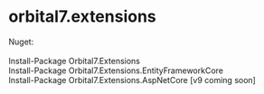 # orbital7.extensions
<div>Nuget:</div>
<div>&nbsp;</div>
<div>Install-Package Orbital7.Extensions</div>
<div>Install-Package Orbital7.Extensions.EntityFrameworkCore</div>
<div>Install-Package Orbital7.Extensions.AspNetCore [v9 coming soon]</div>
